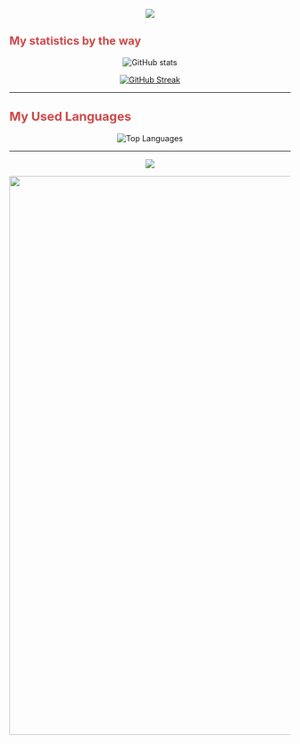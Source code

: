 <p align="center"><img src="https://readme-typing-svg.herokuapp.com?size=24&duration=3000&color=45b087ff&center=true&vCenter=true&width=450&lines=Hello+Yokasashi+Here+!;Junior+Software+Developer;Welcome+to+my+GitHub+Profile"/></p>

<h2><span style="color: #cd4848ff; font-size: 20px;">My statistics by the way</span></h2>

<p align="center"><img src="https://github-readme-stats.vercel.app/api?username=Yokasashii&show_icons=true&theme=radical" alt="GitHub stats" /></p>

<p align="center"><a href="https://git.io/streak-stats"><img src="https://streak-stats.demolab.com/?user=Yokasashii&theme=radical" alt="GitHub Streak" /></a></p>

---

<h2 ><span style="color: #cd4848ff; font-size: 22px;">My Used Languages </span></h2>

<p align="center"><img src="https://github-readme-stats.vercel.app/api/top-langs/?username=Yokasashii&theme=radical&layout=donut" alt="Top Languages" /></p>

---

<p align="center"><img src="https://readme-typing-svg.herokuapp.com?size=24&duration=3000&color=45b087ff&center=true&vCenter=true&width=450&lines=Bye+Byee+!;Thank+you+for+stopping+by+!"/></p>
<p>
  <img src="https://media3.giphy.com/media/v1.Y2lkPTc5MGI3NjExaDM2dzhvZXp1NG5raTdtaTh5OTVvbzlmNzZzeWFtenRjMWU5MWFuciZlcD12MV9pbnRlcm5hbF9naWZfYnlfaWQmY3Q9Zw/MDJ9IbxxvDUQM/giphy.gif" width="1000" />
</p>


